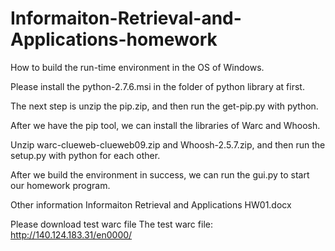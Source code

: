 Informaiton-Retrieval-and-Applications-homework
===============================================


How to build the run-time environment in the OS of Windows.

  Please install the python-2.7.6.msi in the folder of python library at first.
  
  The next step is unzip the pip.zip, and then run the get-pip.py with python.
  
  After we have the pip tool, we can install the libraries of Warc and Whoosh.
  
  Unzip warc-clueweb-clueweb09.zip and Whoosh-2.5.7.zip, and then run the setup.py with python for each other.
  
  After we build the environment in success, we can run the gui.py to start our homework program.

Other information Informaiton Retrieval and Applications HW01.docx 

Please download test warc file
The test warc file:
http://140.124.183.31/en0000/

